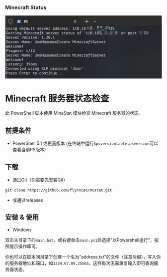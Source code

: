 
### Minecraft Status 

![](./assets/demo.png)


# Minecraft 服务器状态检查

此 PowerShell 脚本使用 MineStat 模块检查 Minecraft 服务器的状态。

## 前提条件

- PowerShell 5.1 或更高版本 (在终端中运行`$psversiontable.psversion`可以查看当前PS版本)

## 下载

* 通过Git（你需要先安装Git）

`git clone https://github.com/flynncao/mcstat.git`

* 或通过releases

## 安装 & 使用 
* Windows 

双击主目录下的`main.bat`，或右键单击`main.ps1`后选择"以Powershell运行"，按照提示操作即可。

你也可以在脚本同目录下创建一个名为"address.txt"的文件（注意后缀），写入你的服务器地址和端口，如`1234.67.89.25565`。这样每次无需重复输入即可查询服务器状态。





